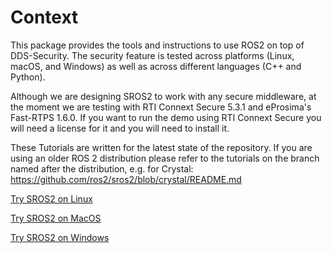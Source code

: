 # Context

This package provides the tools and instructions to use ROS2 on top of DDS-Security.
The security feature is tested across platforms (Linux, macOS, and Windows) as well as across different languages (C++ and Python).

Although we are designing SROS2 to work with any secure middleware, at the moment we are testing with RTI Connext Secure 5.3.1 and eProsima's Fast-RTPS 1.6.0.
If you want to run the demo using RTI Connext Secure you will need a license for it and you will need to install it.

These Tutorials are written for the latest state of the repository.
If you are using an older ROS 2 distribution please refer to the tutorials on the branch named after the distribution, e.g. for Crystal: https://github.com/ros2/sros2/blob/crystal/README.md

[Try SROS2 on Linux](SROS2_Linux.md)

[Try SROS2 on MacOS](SROS2_MacOS.md)

[Try SROS2 on Windows](SROS2_Windows.md)

